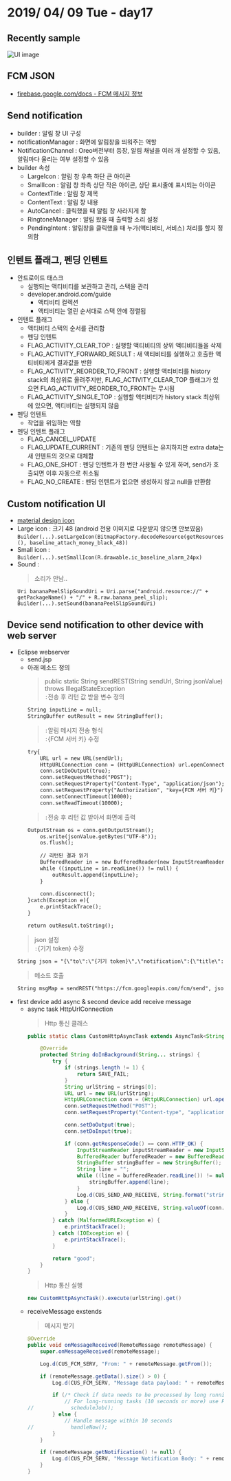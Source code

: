 # 2019/ 04/ 09 Tue - day17
## Recently sample
![UI image](https://github.com/pby2017/study-android/blob/master/itbank/README_image/day17.gif)
## FCM JSON
* [firebase.google.com/docs - FCM 메시지 정보](https://firebase.google.com/docs/cloud-messaging/concept-options?hl=ko)
## Send notification
* builder : 알림 창 UI 구성
* notificationManager : 화면에 알림창을 띄워주는 역할
* NotificationChannel : Oreo버전부터 등장, 알림 채널을 여러 개 설정할 수 있음, 알림마다 울리는 여부 설정할 수 있음
* builder 속성
  * LargeIcon : 알림 창 우측 하단 큰 아이콘
  * SmallIcon : 알림 창 좌측 상단 작은 아이콘, 상단 표시줄에 표시되는 아이콘
  * ContextTitle : 알림 창 제목
  * ContentText : 알림 창 내용
  * AutoCancel : 클릭했을 때 알림 창 사라지게 함
  * RingtoneManager : 알림 왔을 때 출력할 소리 설정
  * PendingIntent : 알림창을 클릭했을 때 누가(액티비티, 서비스) 처리를 할지 정의함
## 인텐트 플래그, 펜딩 인텐트
* 안드로이드 태스크
  * 실행되는 액티비티를 보관하고 관리, 스택을 관리
  * developer.android.com/guide
    * 액티비티 컬렉션
    * 액티비티는 열린 순서대로 스택 안에 정렬됨
* 인텐트 플래그
  * 액티비티 스택의 순서를 관리함
  * 펜딩 인텐트
  * FLAG_ACTIVITY_CLEAR_TOP : 실행할 액티비티의 상위 액티비티들을 삭제
  * FLAG_ACTIVITY_FORWARD_RESULT : 새 액티비티를 실행하고 호출한 액티비티에게 결과값을 반환
  * FLAG_ACTIVITY_REORDER_TO_FRONT : 실행할 액티비티를 history stack의 최상위로 올려주지만, FLAG_ACTIVITY_CLEAR_TOP 플래그가 있으면 FLAG_ACTIVITY_REORDER_TO_FRONT는 무시됨
  * FLAG_ACTIVITY_SINGLE_TOP : 실행할 액티비티가 history stack 최상위에 있으면, 액티비티는 실행되지 않음
* 펜딩 인텐트
  * 작업을 위임하는 역할
* 펜딩 인텐트 플래그
  * FLAG_CANCEL_UPDATE
  * FLAG_UPDATE_CURRENT : 기존의 펜딩 인텐트는 유지하지만 extra data는 새 인텐트의 것으로 대체함
  * FLAG_ONE_SHOT : 펜딩 인텐트가 한 번만 사용될 수 있게 하며, send가 호출되면 이후 자동으로 취소됨
  * FLAG_NO_CREATE : 펜딩 인텐트가 없으면 생성하지 않고 null을 반환함
## Custom notification UI
* [material design icon](https://material.io/tools/icons/?style=baseline)
* Large icon : 크기 48 (android 전용 이미지로 다운받지 않으면 안보였음)
    ```Builder(...).setLargeIcon(BitmapFactory.decodeResource(getResources(), baseline_attach_money_black_48))```
* Small icon : 
    ```Builder(...).setSmallIcon(R.drawable.ic_baseline_alarm_24px)```
* Sound :
    > 소리가 안남..
    ```
    Uri bananaPeelSlipSoundUri = Uri.parse("android.resource://" + getPackageName() + "/" + R.raw.banana_peel_slip);
    Builder(...).setSound(bananaPeelSlipSoundUri)
    ```
## Device send notification to other device with web server
* Eclipse webserver
    * send.jsp  
    * 아래 메소드 정의  
        > public static String sendREST(String sendUrl, String jsonValue) throws IllegalStateException  
        > ```:```전송 후 리턴 값 받을 변수 정의  
        ```jsp
        String inputLine = null;
        StringBuffer outResult = new StringBuffer();
        ```  
        > ```:```알림 메시지 전송 형식  
        > ```:```{FCM 서버 키} 수정
        ```jsp
        try{
            URL url = new URL(sendUrl);
            HttpURLConnection conn = (HttpURLConnection) url.openConnection();
            conn.setDoOutput(true);
            conn.setRequestMethod("POST");
            conn.setRequestProperty("Content-Type", "application/json");
            conn.setRequestProperty("Authorization", "key={FCM 서버 키}"); 
            conn.setConnectTimeout(10000);
            conn.setReadTimeout(10000);
        ```
        > ```:```전송 후 리턴 값 받아서 화면에 출력
        ```jsp
        OutputStream os = conn.getOutputStream();
            os.write(jsonValue.getBytes("UTF-8"));
            os.flush();
            
            // 리턴된 결과 읽기
            BufferedReader in = new BufferedReader(new InputStreamReader(conn.getInputStream(), "UTF-8"));
            while ((inputLine = in.readLine()) != null) {
                outResult.append(inputLine);
            }
            
            conn.disconnect();
        }catch(Exception e){
            e.printStackTrace();
        }	
        
        return outResult.toString();
        ```
    > json 설정  
    > ```:```{기기 token} 수정
    ```jsp
    String json = "{\"to\":\"{기기 token}\",\"notification\":{\"title\":\"Portugal vs. Denmark\",\"body\":\"great match!\"}}";
    ```
    > 메소드 호출
    ```jsp
    String msgMap = sendREST("https://fcm.googleapis.com/fcm/send", json);
    ```
* first device add async & second device add receive message
    * async task HttpUrlConnection
        > Http 통신 클래스
        ```java
        public static class CustomHttpAsyncTask extends AsyncTask<String, Void, String> {

            @Override
            protected String doInBackground(String... strings) {
                try {
                    if (strings.length != 1) {
                        return SAVE_FAIL;
                    }
                    String urlString = strings[0];
                    URL url = new URL(urlString);
                    HttpURLConnection conn = (HttpURLConnection) url.openConnection();
                    conn.setRequestMethod("POST");
                    conn.setRequestProperty("Content-type", "application/x-www-form-urlencoded");

                    conn.setDoOutput(true);
                    conn.setDoInput(true);

                    if (conn.getResponseCode() == conn.HTTP_OK) {
                        InputStreamReader inputStreamReader = new InputStreamReader(conn.getInputStream(), "UTF-8");
                        BufferedReader bufferedReader = new BufferedReader(inputStreamReader);
                        StringBuffer stringBuffer = new StringBuffer();
                        String line = "";
                        while ((line = bufferedReader.readLine()) != null) {
                            stringBuffer.append(line);
                        }
                        Log.d(CUS_SEND_AND_RECEIVE, String.format("stringBuffer : %s", stringBuffer));
                    } else {
                        Log.d(CUS_SEND_AND_RECEIVE, String.valueOf(conn.getResponseCode()));
                    }
                } catch (MalformedURLException e) {
                    e.printStackTrace();
                } catch (IOException e) {
                    e.printStackTrace();
                }

                return "good";
            }
        }
        ```
        > Http 통신 실행
        ```java
        new CustomHttpAsyncTask().execute(urlString).get()
        ```
    * receiveMessage exstends
        > 메시지 받기
        ```java
        @Override
        public void onMessageReceived(RemoteMessage remoteMessage) {
            super.onMessageReceived(remoteMessage);

            Log.d(CUS_FCM_SERV, "From: " + remoteMessage.getFrom());

            if (remoteMessage.getData().size() > 0) {
                Log.d(CUS_FCM_SERV, "Message data payload: " + remoteMessage.getData());

                if (/* Check if data needs to be processed by long running job */ true) {
                    // For long-running tasks (10 seconds or more) use Firebase Job Dispatcher.
        //            scheduleJob();
                } else {
                    // Handle message within 10 seconds
        //            handleNow();
                }
            }

            if (remoteMessage.getNotification() != null) {
                Log.d(CUS_FCM_SERV, "Message Notification Body: " + remoteMessage.getNotification().getBody());
            }
        }
        ```